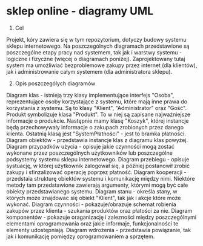 # sklep online - diagramy UML
1. Cel

Projekt, kóry zawiera się w tym repozytorium, dotyczy budowy systemu sklepu internetowego. Na poszczególnych diagramach przedstawione są poszczególne etapy pracy nad systemem, tak jak i warstwy systemu - logiczne i fizyczne (więcej o diagramach poniżej). Zaprojektowany tutaj system ma umożliwiać bezproblemowe zakupy przez internet (dla klientów), jak i administrowanie całym systemem (dla administratora sklepu).

2. Opis poszczególych diagramów

Diagram klas - istnieją trzy klasy implementujące interfejs "Osoba", reprezentujące osoby korzystające z systemu, które mają inne prawa do korzystania z systemu. Są to klasy "Klient", "Administrator" oraz "Gość". Produkt symbolizuje klasa "Produkt". To w niej są zapisane najważniejsze informacje o produkcie. Następnie mamy klasę "Koszyk", której instancje będą przechowywały informacje o zakupach zrobionych przez danego klienta. Ostatnią klasą jest "SystemPłatności" - jest to bramka płatności.
Diagram obiektów - przedstawia instancje klas z diagramu klas powyżej.
Diagram przypadków użycia - opisuje jakie czynności mogą zostać wykonane przez poszczególnych użytkowników lub poszczególne podsystemy systemu sklepu internetowego.
Diagram przebiegu - opisuje systuację, w której użytkownik zalogował się, a później postanowił zrobić zakupy i sfinzalizować operację poprzez płatność.
Diagram kooperacji - przedstaia strukturę obiektów systemu i komunikację między nimi. Niektóre metody tam przedstawione zawierają argumenty, którymi mogą być całe obiekty przedstawianego systemu.
Diagram stanu - określa stany, w których może znajdowac się obiekt "Klient", tak jak i akcje które może wykonać.
Diagram czynności - pokazuje/obrazuje schemat robienia zakupów przez klienta - szukania produktów oraz płatości za nie.
Diagram komponentów - pokazuje oraganizację i zalezności między poszczególnymi elementami oprogramowania oraz jakie informaje, funkcjonalności te elementy udostępniają.
Diagram wdrożenia - przedstawia powiązanie, tak jak i komunikację pomiędzy oprogramowaniem a sprzętem.
